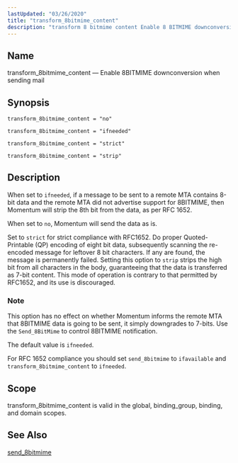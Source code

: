 ```yaml
---
lastUpdated: "03/26/2020"
title: "transform_8bitmime_content"
description: "transform 8 bitmime content Enable 8 BITMIME downconversion when sending mail transform 8 bitmime content no transform 8 bitmime content ifneeded transform 8 bitmime content strict transform 8 bitmime content strip When set to ifneeded if a message to be sent to a remote MTA contains 8 bit data and..."
---
```


<a name="conf.ref.transform_8bitmime_content"></a> 
## Name

transform_8bitmime_content — Enable 8BITMIME downconversion when sending mail

## Synopsis

`transform_8bitmime_content = "no"`

`transform_8bitmime_content = "ifneeded"`

`transform_8bitmime_content = "strict"`

`transform_8bitmime_content = "strip"`

<a name="idp27134128"></a> 
## Description

When set to `ifneeded`, if a message to be sent to a remote MTA contains 8-bit data and the remote MTA did not advertise support for 8BITMIME, then Momentum will strip the 8th bit from the data, as per RFC 1652.

When set to `no`, Momentum will send the data as is.

Set to `strict` for strict compliance with RFC1652\. Do proper Quoted-Printable (QP) encoding of eight bit data, subsequently scanning the re-encoded message for leftover 8 bit characters. If any are found, the message is permanently failed. Setting this option to `strip` strips the high bit from all characters in the body, guaranteeing that the data is transferred as 7-bit content. This mode of operation is contrary to that permitted by RFC1652, and its use is discouraged.

### Note

This option has no effect on whether Momentum informs the remote MTA that 8BITMIME data is going to be sent, it simply downgrades to 7-bits. Use the `Send_8BitMime` to control 8BITMIME notification.

The default value is `ifneeded`.

For RFC 1652 compliance you should set `send_8bitmime` to `ifavailable` and `transform_8bitmime_content` to `ifneeded`.

<a name="idp27144032"></a> 
## Scope

transform_8bitmime_content is valid in the global, binding_group, binding, and domain scopes.

<a name="idp27145920"></a> 
## See Also

[send_8bitmime](/momentum/4/config/ref-send-8-bitmime)